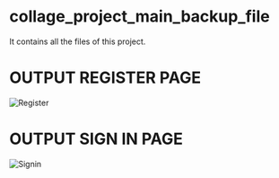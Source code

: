 # collage_project_main_backup_file
It contains all the files of this project.

# OUTPUT REGISTER PAGE

![Register](https://github.com/user-attachments/assets/8f526671-e9d6-4138-b869-082e138e7b3b)

# OUTPUT SIGN IN PAGE


![Signin](https://github.com/user-attachments/assets/c18daa85-23a1-40e9-b208-edced4b92255)
